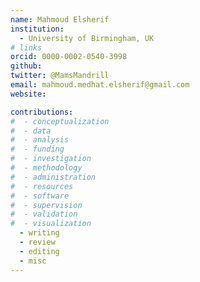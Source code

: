 ```yaml
---
name: Mahmoud Elsherif
institution:
  - University of Birmingham, UK
# links
orcid: 0000-0002-0540-3998
github:
twitter: @MamsMandrill
email: mahmoud.medhat.elsherif@gmail.com
website:

contributions:
#  - ​conceptualization
#  - data
#  - analysis
#  - funding​
#  - ​investigation
#  - ​methodology
#  - administration​
#  - ​resources
#  - ​software
#  - ​supervision
#  - ​validation
#  - ​visualization
  - writing
  - review
  - editing
  - misc
---
```

